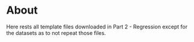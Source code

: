 # About

Here rests all template files downloaded in Part 2 - Regression except for the datasets as to not repeat those files.
